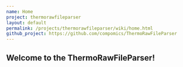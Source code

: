 ```yaml
---
name: Home
project: thermorawfileparser
layout: default
permalink: /projects/thermorawfileparser/wiki/home.html
github_project: https://github.com/compomics/ThermoRawFileParser
---
```


Welcome to the ThermoRawFileParser!
-----------------------------------


